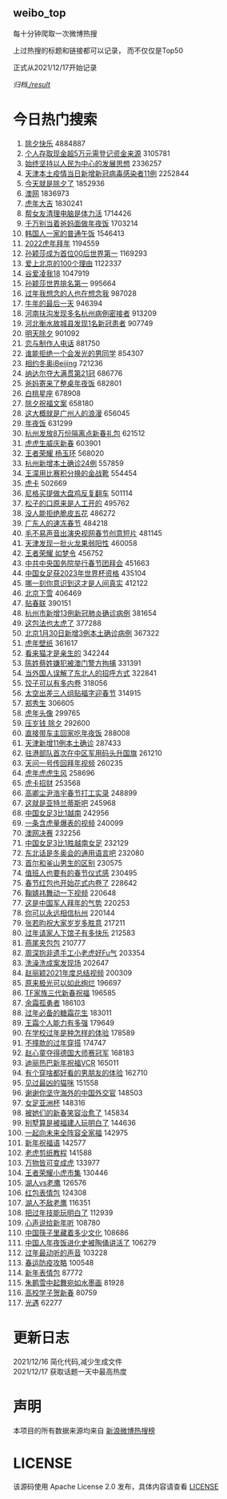 weibo_top  
---
每十分钟爬取一次微博热搜  

上过热搜的标题和链接都可以记录， 而不仅仅是Top50

正式从2021/12/17开始记录  

*归档[./result](./result/)*

# 今日热门搜索  
1. [除夕快乐](https://s.weibo.com//weibo?q=%23%E9%99%A4%E5%A4%95%E5%BF%AB%E4%B9%90%23&Refer=top) 4884887
2. [个人存取现金超5万元需登记资金来源](https://s.weibo.com//weibo?q=%23%E4%B8%AA%E4%BA%BA%E5%AD%98%E5%8F%96%E7%8E%B0%E9%87%91%E8%B6%855%E4%B8%87%E5%85%83%E9%9C%80%E7%99%BB%E8%AE%B0%E8%B5%84%E9%87%91%E6%9D%A5%E6%BA%90%23&Refer=top) 3105781
3. [始终坚持以人民为中心的发展思想](https://s.weibo.com//weibo?q=%23%E5%A7%8B%E7%BB%88%E5%9D%9A%E6%8C%81%E4%BB%A5%E4%BA%BA%E6%B0%91%E4%B8%BA%E4%B8%AD%E5%BF%83%E7%9A%84%E5%8F%91%E5%B1%95%E6%80%9D%E6%83%B3%23&Refer=top) 2336257
4. [天津本土疫情当日新增新冠病毒感染者11例](https://s.weibo.com//weibo?q=%23%E5%A4%A9%E6%B4%A5%E6%9C%AC%E5%9C%9F%E7%96%AB%E6%83%85%E5%BD%93%E6%97%A5%E6%96%B0%E5%A2%9E%E6%96%B0%E5%86%A0%E7%97%85%E6%AF%92%E6%84%9F%E6%9F%93%E8%80%8511%E4%BE%8B%23&Refer=top) 2252844
5. [今天就是除夕了](https://s.weibo.com//weibo?q=%23%E4%BB%8A%E5%A4%A9%E5%B0%B1%E6%98%AF%E9%99%A4%E5%A4%95%E4%BA%86%23&Refer=top) 1852936
6. [澳网](https://s.weibo.com//weibo?q=%E6%BE%B3%E7%BD%91&Refer=top) 1836973
7. [虎年大吉](https://s.weibo.com//weibo?q=%23%E8%99%8E%E5%B9%B4%E5%A4%A7%E5%90%89%23&Refer=top) 1830241
8. [帮女友清理电脑是体力活](https://s.weibo.com//weibo?q=%23%E5%B8%AE%E5%A5%B3%E5%8F%8B%E6%B8%85%E7%90%86%E7%94%B5%E8%84%91%E6%98%AF%E4%BD%93%E5%8A%9B%E6%B4%BB%23&Refer=top) 1714426
9. [千万别当着爸妈面做年夜饭](https://s.weibo.com//weibo?q=%23%E5%8D%83%E4%B8%87%E5%88%AB%E5%BD%93%E7%9D%80%E7%88%B8%E5%A6%88%E9%9D%A2%E5%81%9A%E5%B9%B4%E5%A4%9C%E9%A5%AD%23&Refer=top) 1703214
10. [韩国人一家的普通午饭](https://s.weibo.com//weibo?q=%23%E9%9F%A9%E5%9B%BD%E4%BA%BA%E4%B8%80%E5%AE%B6%E7%9A%84%E6%99%AE%E9%80%9A%E5%8D%88%E9%A5%AD%23&Refer=top) 1546413
11. [2022虎年拜年](https://s.weibo.com//weibo?q=2022%E8%99%8E%E5%B9%B4%E6%8B%9C%E5%B9%B4&Refer=top) 1194559
12. [孙颖莎成为首位00后世界第一](https://s.weibo.com//weibo?q=%23%E5%AD%99%E9%A2%96%E8%8E%8E%E6%88%90%E4%B8%BA%E9%A6%96%E4%BD%8D00%E5%90%8E%E4%B8%96%E7%95%8C%E7%AC%AC%E4%B8%80%23&Refer=top) 1169293
13. [爱上北京的100个理由](https://s.weibo.com//weibo?q=%23%E7%88%B1%E4%B8%8A%E5%8C%97%E4%BA%AC%E7%9A%84100%E4%B8%AA%E7%90%86%E7%94%B1%23&Refer=top) 1122337
14. [谷爱凌我18](https://s.weibo.com//weibo?q=%E8%B0%B7%E7%88%B1%E5%87%8C%E6%88%9118&Refer=top) 1047919
15. [孙颖莎世界排名第一](https://s.weibo.com//weibo?q=%23%E5%AD%99%E9%A2%96%E8%8E%8E%E4%B8%96%E7%95%8C%E6%8E%92%E5%90%8D%E7%AC%AC%E4%B8%80%23&Refer=top) 995664
16. [过年我想念的人也在想念我](https://s.weibo.com//weibo?q=%23%E8%BF%87%E5%B9%B4%E6%88%91%E6%83%B3%E5%BF%B5%E7%9A%84%E4%BA%BA%E4%B9%9F%E5%9C%A8%E6%83%B3%E5%BF%B5%E6%88%91%23&Refer=top) 987028
17. [牛年的最后一天](https://s.weibo.com//weibo?q=%23%E7%89%9B%E5%B9%B4%E7%9A%84%E6%9C%80%E5%90%8E%E4%B8%80%E5%A4%A9%23&Refer=top) 946394
18. [河南扶沟发现多名杭州病例密接者](https://s.weibo.com//weibo?q=%23%E6%B2%B3%E5%8D%97%E6%89%B6%E6%B2%9F%E5%8F%91%E7%8E%B0%E5%A4%9A%E5%90%8D%E6%9D%AD%E5%B7%9E%E7%97%85%E4%BE%8B%E5%AF%86%E6%8E%A5%E8%80%85%23&Refer=top) 913209
19. [河北衡水故城县发现1名新冠患者](https://s.weibo.com//weibo?q=%23%E6%B2%B3%E5%8C%97%E8%A1%A1%E6%B0%B4%E6%95%85%E5%9F%8E%E5%8E%BF%E5%8F%91%E7%8E%B01%E5%90%8D%E6%96%B0%E5%86%A0%E6%82%A3%E8%80%85%23&Refer=top) 907749
20. [明天除夕](https://s.weibo.com//weibo?q=%23%E6%98%8E%E5%A4%A9%E9%99%A4%E5%A4%95%23&Refer=top) 901092
21. [恋与制作人电话](https://s.weibo.com//weibo?q=%23%E6%81%8B%E4%B8%8E%E5%88%B6%E4%BD%9C%E4%BA%BA%E7%94%B5%E8%AF%9D%23&Refer=top) 881750
22. [谁能拒绝一个会发光的男同学](https://s.weibo.com//weibo?q=%23%E8%B0%81%E8%83%BD%E6%8B%92%E7%BB%9D%E4%B8%80%E4%B8%AA%E4%BC%9A%E5%8F%91%E5%85%89%E7%9A%84%E7%94%B7%E5%90%8C%E5%AD%A6%23&Refer=top) 854307
23. [相约冬奥iBeijing](https://s.weibo.com//weibo?q=%23%E7%9B%B8%E7%BA%A6%E5%86%AC%E5%A5%A5iBeijing%23&Refer=top) 721236
24. [纳达尔夺大满贯第21冠](https://s.weibo.com//weibo?q=%23%E7%BA%B3%E8%BE%BE%E5%B0%94%E5%A4%BA%E5%A4%A7%E6%BB%A1%E8%B4%AF%E7%AC%AC21%E5%86%A0%23&Refer=top) 686776
25. [爸妈寄来了整桌年夜饭](https://s.weibo.com//weibo?q=%23%E7%88%B8%E5%A6%88%E5%AF%84%E6%9D%A5%E4%BA%86%E6%95%B4%E6%A1%8C%E5%B9%B4%E5%A4%9C%E9%A5%AD%23&Refer=top) 682801
26. [白桃星座](https://s.weibo.com//weibo?q=%23%E7%99%BD%E6%A1%83%E6%98%9F%E5%BA%A7%23&Refer=top) 678908
27. [除夕祝福文案](https://s.weibo.com//weibo?q=%23%E9%99%A4%E5%A4%95%E7%A5%9D%E7%A6%8F%E6%96%87%E6%A1%88%23&Refer=top) 658180
28. [这大概就是广州人的浪漫](https://s.weibo.com//weibo?q=%23%E8%BF%99%E5%A4%A7%E6%A6%82%E5%B0%B1%E6%98%AF%E5%B9%BF%E5%B7%9E%E4%BA%BA%E7%9A%84%E6%B5%AA%E6%BC%AB%23&Refer=top) 656045
29. [年夜饭](https://s.weibo.com//weibo?q=%E5%B9%B4%E5%A4%9C%E9%A5%AD&Refer=top) 631299
30. [杭州发放8万份隔离点新春礼包](https://s.weibo.com//weibo?q=%23%E6%9D%AD%E5%B7%9E%E5%8F%91%E6%94%BE8%E4%B8%87%E4%BB%BD%E9%9A%94%E7%A6%BB%E7%82%B9%E6%96%B0%E6%98%A5%E7%A4%BC%E5%8C%85%23&Refer=top) 621512
31. [虎虎生威庆新春](https://s.weibo.com//weibo?q=%E8%99%8E%E8%99%8E%E7%94%9F%E5%A8%81%E5%BA%86%E6%96%B0%E6%98%A5&Refer=top) 603901
32. [王者荣耀 杨玉环](https://s.weibo.com//weibo?q=%E7%8E%8B%E8%80%85%E8%8D%A3%E8%80%80%20%E6%9D%A8%E7%8E%89%E7%8E%AF&Refer=top) 568020
33. [杭州新增本土确诊24例](https://s.weibo.com//weibo?q=%23%E6%9D%AD%E5%B7%9E%E6%96%B0%E5%A2%9E%E6%9C%AC%E5%9C%9F%E7%A1%AE%E8%AF%8A24%E4%BE%8B%23&Refer=top) 557859
34. [王濛用比赛积分换的金战靴](https://s.weibo.com//weibo?q=%23%E7%8E%8B%E6%BF%9B%E7%94%A8%E6%AF%94%E8%B5%9B%E7%A7%AF%E5%88%86%E6%8D%A2%E7%9A%84%E9%87%91%E6%88%98%E9%9D%B4%23&Refer=top) 554454
35. [虎卡](https://s.weibo.com//weibo?q=%23%E8%99%8E%E5%8D%A1%23&Refer=top) 502669
36. [尼格买提做大盘鸡反复翻车](https://s.weibo.com//weibo?q=%23%E5%B0%BC%E6%A0%BC%E4%B9%B0%E6%8F%90%E5%81%9A%E5%A4%A7%E7%9B%98%E9%B8%A1%E5%8F%8D%E5%A4%8D%E7%BF%BB%E8%BD%A6%23&Refer=top) 501114
37. [松子的口原来是人工开的](https://s.weibo.com//weibo?q=%23%E6%9D%BE%E5%AD%90%E7%9A%84%E5%8F%A3%E5%8E%9F%E6%9D%A5%E6%98%AF%E4%BA%BA%E5%B7%A5%E5%BC%80%E7%9A%84%23&Refer=top) 495762
38. [没人能拒绝脆皮五花](https://s.weibo.com//weibo?q=%23%E6%B2%A1%E4%BA%BA%E8%83%BD%E6%8B%92%E7%BB%9D%E8%84%86%E7%9A%AE%E4%BA%94%E8%8A%B1%23&Refer=top) 486272
39. [广东人的速冻春节](https://s.weibo.com//weibo?q=%E5%B9%BF%E4%B8%9C%E4%BA%BA%E7%9A%84%E9%80%9F%E5%86%BB%E6%98%A5%E8%8A%82&Refer=top) 484218
40. [毛不易声音出演央视网春节创意短片](https://s.weibo.com//weibo?q=%23%E6%AF%9B%E4%B8%8D%E6%98%93%E5%A3%B0%E9%9F%B3%E5%87%BA%E6%BC%94%E5%A4%AE%E8%A7%86%E7%BD%91%E6%98%A5%E8%8A%82%E5%88%9B%E6%84%8F%E7%9F%AD%E7%89%87%23&Refer=top) 481145
41. [天津发现一批火龙果弱阳性](https://s.weibo.com//weibo?q=%23%E5%A4%A9%E6%B4%A5%E5%8F%91%E7%8E%B0%E4%B8%80%E6%89%B9%E7%81%AB%E9%BE%99%E6%9E%9C%E5%BC%B1%E9%98%B3%E6%80%A7%23&Refer=top) 460058
42. [王者荣耀 如梦令](https://s.weibo.com//weibo?q=%E7%8E%8B%E8%80%85%E8%8D%A3%E8%80%80%20%E5%A6%82%E6%A2%A6%E4%BB%A4&Refer=top) 456752
43. [中共中央国务院举行春节团拜会](https://s.weibo.com//weibo?q=%23%E4%B8%AD%E5%85%B1%E4%B8%AD%E5%A4%AE%E5%9B%BD%E5%8A%A1%E9%99%A2%E4%B8%BE%E8%A1%8C%E6%98%A5%E8%8A%82%E5%9B%A2%E6%8B%9C%E4%BC%9A%23&Refer=top) 451663
44. [中国女足获2023年世界杯资格](https://s.weibo.com//weibo?q=%23%E4%B8%AD%E5%9B%BD%E5%A5%B3%E8%B6%B3%E8%8E%B72023%E5%B9%B4%E4%B8%96%E7%95%8C%E6%9D%AF%E8%B5%84%E6%A0%BC%23&Refer=top) 435104
45. [哪一刻你意识到这才是人间真实](https://s.weibo.com//weibo?q=%23%E5%93%AA%E4%B8%80%E5%88%BB%E4%BD%A0%E6%84%8F%E8%AF%86%E5%88%B0%E8%BF%99%E6%89%8D%E6%98%AF%E4%BA%BA%E9%97%B4%E7%9C%9F%E5%AE%9E%23&Refer=top) 412122
46. [北京下雪](https://s.weibo.com//weibo?q=%E5%8C%97%E4%BA%AC%E4%B8%8B%E9%9B%AA&Refer=top) 406469
47. [贴春联](https://s.weibo.com//weibo?q=%E8%B4%B4%E6%98%A5%E8%81%94&Refer=top) 390151
48. [杭州市新增13例新冠肺炎确诊病例](https://s.weibo.com//weibo?q=%E6%9D%AD%E5%B7%9E%E5%B8%82%E6%96%B0%E5%A2%9E13%E4%BE%8B%E6%96%B0%E5%86%A0%E8%82%BA%E7%82%8E%E7%A1%AE%E8%AF%8A%E7%97%85%E4%BE%8B&Refer=top) 381654
49. [这包法也太虎了](https://s.weibo.com//weibo?q=%23%E8%BF%99%E5%8C%85%E6%B3%95%E4%B9%9F%E5%A4%AA%E8%99%8E%E4%BA%86%23&Refer=top) 377288
50. [北京1月30日新增3例本土确诊病例](https://s.weibo.com//weibo?q=%23%E5%8C%97%E4%BA%AC1%E6%9C%8830%E6%97%A5%E6%96%B0%E5%A2%9E3%E4%BE%8B%E6%9C%AC%E5%9C%9F%E7%A1%AE%E8%AF%8A%E7%97%85%E4%BE%8B%23&Refer=top) 367322
51. [虎年壁纸](https://s.weibo.com//weibo?q=%23%E8%99%8E%E5%B9%B4%E5%A3%81%E7%BA%B8%23&Refer=top) 361617
52. [看来猫才是亲生的](https://s.weibo.com//weibo?q=%23%E7%9C%8B%E6%9D%A5%E7%8C%AB%E6%89%8D%E6%98%AF%E4%BA%B2%E7%94%9F%E7%9A%84%23&Refer=top) 342244
53. [陈姓蔡姓嫌犯被澳门警方拘捕](https://s.weibo.com//weibo?q=%23%E9%99%88%E5%A7%93%E8%94%A1%E5%A7%93%E5%AB%8C%E7%8A%AF%E8%A2%AB%E6%BE%B3%E9%97%A8%E8%AD%A6%E6%96%B9%E6%8B%98%E6%8D%95%23&Refer=top) 331391
54. [当外国人误解了东北人的招呼方式](https://s.weibo.com//weibo?q=%E5%BD%93%E5%A4%96%E5%9B%BD%E4%BA%BA%E8%AF%AF%E8%A7%A3%E4%BA%86%E4%B8%9C%E5%8C%97%E4%BA%BA%E7%9A%84%E6%8B%9B%E5%91%BC%E6%96%B9%E5%BC%8F&Refer=top) 322841
55. [饺子可以有多内卷](https://s.weibo.com//weibo?q=%23%E9%A5%BA%E5%AD%90%E5%8F%AF%E4%BB%A5%E6%9C%89%E5%A4%9A%E5%86%85%E5%8D%B7%23&Refer=top) 318056
56. [太空出差三人组贴福字迎春节](https://s.weibo.com//weibo?q=%23%E5%A4%AA%E7%A9%BA%E5%87%BA%E5%B7%AE%E4%B8%89%E4%BA%BA%E7%BB%84%E8%B4%B4%E7%A6%8F%E5%AD%97%E8%BF%8E%E6%98%A5%E8%8A%82%23&Refer=top) 314915
57. [郑秀生](https://s.weibo.com//weibo?q=%E9%83%91%E7%A7%80%E7%94%9F&Refer=top) 306605
58. [虎年头像](https://s.weibo.com//weibo?q=%23%E8%99%8E%E5%B9%B4%E5%A4%B4%E5%83%8F%23&Refer=top) 299765
59. [压岁钱 除夕](https://s.weibo.com//weibo?q=%E5%8E%8B%E5%B2%81%E9%92%B1%20%E9%99%A4%E5%A4%95&Refer=top) 292600
60. [直接带车主回家吃年夜饭](https://s.weibo.com//weibo?q=%23%E7%9B%B4%E6%8E%A5%E5%B8%A6%E8%BD%A6%E4%B8%BB%E5%9B%9E%E5%AE%B6%E5%90%83%E5%B9%B4%E5%A4%9C%E9%A5%AD%23&Refer=top) 288008
61. [天津新增11例本土确诊](https://s.weibo.com//weibo?q=%23%E5%A4%A9%E6%B4%A5%E6%96%B0%E5%A2%9E11%E4%BE%8B%E6%9C%AC%E5%9C%9F%E7%A1%AE%E8%AF%8A%23&Refer=top) 287433
62. [驻港部队首次在中区军用码头升国旗](https://s.weibo.com//weibo?q=%23%E9%A9%BB%E6%B8%AF%E9%83%A8%E9%98%9F%E9%A6%96%E6%AC%A1%E5%9C%A8%E4%B8%AD%E5%8C%BA%E5%86%9B%E7%94%A8%E7%A0%81%E5%A4%B4%E5%8D%87%E5%9B%BD%E6%97%97%23&Refer=top) 261210
63. [天问一号传回拜年视频](https://s.weibo.com//weibo?q=%23%E5%A4%A9%E9%97%AE%E4%B8%80%E5%8F%B7%E4%BC%A0%E5%9B%9E%E6%8B%9C%E5%B9%B4%E8%A7%86%E9%A2%91%23&Refer=top) 260235
64. [虎年虎虎生风](https://s.weibo.com//weibo?q=%E8%99%8E%E5%B9%B4%E8%99%8E%E8%99%8E%E7%94%9F%E9%A3%8E&Refer=top) 258696
65. [虎卡招财](https://s.weibo.com//weibo?q=%E8%99%8E%E5%8D%A1%E6%8B%9B%E8%B4%A2&Refer=top) 253568
66. [高卿尘尹浩宇春节打工实录](https://s.weibo.com//weibo?q=%23%E9%AB%98%E5%8D%BF%E5%B0%98%E5%B0%B9%E6%B5%A9%E5%AE%87%E6%98%A5%E8%8A%82%E6%89%93%E5%B7%A5%E5%AE%9E%E5%BD%95%23&Refer=top) 248899
67. [这就是亚特兰蒂斯吧](https://s.weibo.com//weibo?q=%23%E8%BF%99%E5%B0%B1%E6%98%AF%E4%BA%9A%E7%89%B9%E5%85%B0%E8%92%82%E6%96%AF%E5%90%A7%23&Refer=top) 245968
68. [中国女足3比1越南](https://s.weibo.com//weibo?q=%23%E4%B8%AD%E5%9B%BD%E5%A5%B3%E8%B6%B33%E6%AF%941%E8%B6%8A%E5%8D%97%23&Refer=top) 242956
69. [一条含虎量爆表的视频](https://s.weibo.com//weibo?q=%23%E4%B8%80%E6%9D%A1%E5%90%AB%E8%99%8E%E9%87%8F%E7%88%86%E8%A1%A8%E7%9A%84%E8%A7%86%E9%A2%91%23&Refer=top) 240099
70. [澳网决赛](https://s.weibo.com//weibo?q=%23%E6%BE%B3%E7%BD%91%E5%86%B3%E8%B5%9B%23&Refer=top) 232256
71. [中国女足3比1胜越南女足](https://s.weibo.com//weibo?q=%23%E4%B8%AD%E5%9B%BD%E5%A5%B3%E8%B6%B33%E6%AF%941%E8%83%9C%E8%B6%8A%E5%8D%97%E5%A5%B3%E8%B6%B3%23&Refer=top) 232129
72. [东北话是冬奥会的通用语言吧](https://s.weibo.com//weibo?q=%23%E4%B8%9C%E5%8C%97%E8%AF%9D%E6%98%AF%E5%86%AC%E5%A5%A5%E4%BC%9A%E7%9A%84%E9%80%9A%E7%94%A8%E8%AF%AD%E8%A8%80%E5%90%A7%23&Refer=top) 232080
73. [首尔和釜山男生的区别](https://s.weibo.com//weibo?q=%23%E9%A6%96%E5%B0%94%E5%92%8C%E9%87%9C%E5%B1%B1%E7%94%B7%E7%94%9F%E7%9A%84%E5%8C%BA%E5%88%AB%23&Refer=top) 230575
74. [值班人也要有的春节仪式感](https://s.weibo.com//weibo?q=%23%E5%80%BC%E7%8F%AD%E4%BA%BA%E4%B9%9F%E8%A6%81%E6%9C%89%E7%9A%84%E6%98%A5%E8%8A%82%E4%BB%AA%E5%BC%8F%E6%84%9F%23&Refer=top) 230495
75. [春节红包也开始花式内卷了](https://s.weibo.com//weibo?q=%23%E6%98%A5%E8%8A%82%E7%BA%A2%E5%8C%85%E4%B9%9F%E5%BC%80%E5%A7%8B%E8%8A%B1%E5%BC%8F%E5%86%85%E5%8D%B7%E4%BA%86%23&Refer=top) 228642
76. [鞠婧祎舞动一下视频](https://s.weibo.com//weibo?q=%23%E9%9E%A0%E5%A9%A7%E7%A5%8E%E8%88%9E%E5%8A%A8%E4%B8%80%E4%B8%8B%E8%A7%86%E9%A2%91%23&Refer=top) 220648
77. [这是中国军人拜年的气势](https://s.weibo.com//weibo?q=%23%E8%BF%99%E6%98%AF%E4%B8%AD%E5%9B%BD%E5%86%9B%E4%BA%BA%E6%8B%9C%E5%B9%B4%E7%9A%84%E6%B0%94%E5%8A%BF%23&Refer=top) 220253
78. [你可以永远相信杭州](https://s.weibo.com//weibo?q=%23%E4%BD%A0%E5%8F%AF%E4%BB%A5%E6%B0%B8%E8%BF%9C%E7%9B%B8%E4%BF%A1%E6%9D%AD%E5%B7%9E%23&Refer=top) 220144
79. [张若昀祝大家岁岁多胜意](https://s.weibo.com//weibo?q=%23%E5%BC%A0%E8%8B%A5%E6%98%80%E7%A5%9D%E5%A4%A7%E5%AE%B6%E5%B2%81%E5%B2%81%E5%A4%9A%E8%83%9C%E6%84%8F%23&Refer=top) 217211
80. [过年请家人下馆子有多快乐](https://s.weibo.com//weibo?q=%23%E8%BF%87%E5%B9%B4%E8%AF%B7%E5%AE%B6%E4%BA%BA%E4%B8%8B%E9%A6%86%E5%AD%90%E6%9C%89%E5%A4%9A%E5%BF%AB%E4%B9%90%23&Refer=top) 212583
81. [燕尾夹包包](https://s.weibo.com//weibo?q=%23%E7%87%95%E5%B0%BE%E5%A4%B9%E5%8C%85%E5%8C%85%23&Refer=top) 210777
82. [周深抱非遗手工小老虎好Fu气](https://s.weibo.com//weibo?q=%23%E5%91%A8%E6%B7%B1%E6%8A%B1%E9%9D%9E%E9%81%97%E6%89%8B%E5%B7%A5%E5%B0%8F%E8%80%81%E8%99%8E%E5%A5%BDFu%E6%B0%94%23&Refer=top) 203354
83. [洗澡洗成案发现场](https://s.weibo.com//weibo?q=%23%E6%B4%97%E6%BE%A1%E6%B4%97%E6%88%90%E6%A1%88%E5%8F%91%E7%8E%B0%E5%9C%BA%23&Refer=top) 202647
84. [赵丽颖2021年度总结视频](https://s.weibo.com//weibo?q=%23%E8%B5%B5%E4%B8%BD%E9%A2%962021%E5%B9%B4%E5%BA%A6%E6%80%BB%E7%BB%93%E8%A7%86%E9%A2%91%23&Refer=top) 200309
85. [原来极光可以如此绚烂](https://s.weibo.com//weibo?q=%23%E5%8E%9F%E6%9D%A5%E6%9E%81%E5%85%89%E5%8F%AF%E4%BB%A5%E5%A6%82%E6%AD%A4%E7%BB%9A%E7%83%82%23&Refer=top) 196697
86. [TF家族三代新春祝福](https://s.weibo.com//weibo?q=%23TF%E5%AE%B6%E6%97%8F%E4%B8%89%E4%BB%A3%E6%96%B0%E6%98%A5%E7%A5%9D%E7%A6%8F%23&Refer=top) 196585
87. [余霜孤勇者](https://s.weibo.com//weibo?q=%E4%BD%99%E9%9C%9C%E5%AD%A4%E5%8B%87%E8%80%85&Refer=top) 186103
88. [过年必备的糖霜花生](https://s.weibo.com//weibo?q=%23%E8%BF%87%E5%B9%B4%E5%BF%85%E5%A4%87%E7%9A%84%E7%B3%96%E9%9C%9C%E8%8A%B1%E7%94%9F%23&Refer=top) 183011
89. [王霜个人能力有多强](https://s.weibo.com//weibo?q=%23%E7%8E%8B%E9%9C%9C%E4%B8%AA%E4%BA%BA%E8%83%BD%E5%8A%9B%E6%9C%89%E5%A4%9A%E5%BC%BA%23&Refer=top) 179649
90. [在学校过年是种怎样的体验](https://s.weibo.com//weibo?q=%23%E5%9C%A8%E5%AD%A6%E6%A0%A1%E8%BF%87%E5%B9%B4%E6%98%AF%E7%A7%8D%E6%80%8E%E6%A0%B7%E7%9A%84%E4%BD%93%E9%AA%8C%23&Refer=top) 178589
91. [不撞款的过年穿搭](https://s.weibo.com//weibo?q=%23%E4%B8%8D%E6%92%9E%E6%AC%BE%E7%9A%84%E8%BF%87%E5%B9%B4%E7%A9%BF%E6%90%AD%23&Refer=top) 174747
92. [赵心童夺得德国大师赛冠军](https://s.weibo.com//weibo?q=%23%E8%B5%B5%E5%BF%83%E7%AB%A5%E5%A4%BA%E5%BE%97%E5%BE%B7%E5%9B%BD%E5%A4%A7%E5%B8%88%E8%B5%9B%E5%86%A0%E5%86%9B%23&Refer=top) 168183
93. [迪丽热巴新年祝福VCR](https://s.weibo.com//weibo?q=%23%E8%BF%AA%E4%B8%BD%E7%83%AD%E5%B7%B4%E6%96%B0%E5%B9%B4%E7%A5%9D%E7%A6%8FVCR%23&Refer=top) 165011
94. [有个穿啥都好看的男朋友的体验](https://s.weibo.com//weibo?q=%23%E6%9C%89%E4%B8%AA%E7%A9%BF%E5%95%A5%E9%83%BD%E5%A5%BD%E7%9C%8B%E7%9A%84%E7%94%B7%E6%9C%8B%E5%8F%8B%E7%9A%84%E4%BD%93%E9%AA%8C%23&Refer=top) 162710
95. [见过最凶的猫咪](https://s.weibo.com//weibo?q=%23%E8%A7%81%E8%BF%87%E6%9C%80%E5%87%B6%E7%9A%84%E7%8C%AB%E5%92%AA%23&Refer=top) 151558
96. [谢谢你坚守海外的中国外交官](https://s.weibo.com//weibo?q=%23%E8%B0%A2%E8%B0%A2%E4%BD%A0%E5%9D%9A%E5%AE%88%E6%B5%B7%E5%A4%96%E7%9A%84%E4%B8%AD%E5%9B%BD%E5%A4%96%E4%BA%A4%E5%AE%98%23&Refer=top) 148503
97. [女足亚洲杯](https://s.weibo.com//weibo?q=%E5%A5%B3%E8%B6%B3%E4%BA%9A%E6%B4%B2%E6%9D%AF&Refer=top) 148316
98. [被她们的新春笑容治愈了](https://s.weibo.com//weibo?q=%23%E8%A2%AB%E5%A5%B9%E4%BB%AC%E7%9A%84%E6%96%B0%E6%98%A5%E7%AC%91%E5%AE%B9%E6%B2%BB%E6%84%88%E4%BA%86%23&Refer=top) 145834
99. [别墅算是被福建人玩明白了](https://s.weibo.com//weibo?q=%23%E5%88%AB%E5%A2%85%E7%AE%97%E6%98%AF%E8%A2%AB%E7%A6%8F%E5%BB%BA%E4%BA%BA%E7%8E%A9%E6%98%8E%E7%99%BD%E4%BA%86%23&Refer=top) 144636
100. [一起向未来全阵容全家福](https://s.weibo.com//weibo?q=%23%E4%B8%80%E8%B5%B7%E5%90%91%E6%9C%AA%E6%9D%A5%E5%85%A8%E9%98%B5%E5%AE%B9%E5%85%A8%E5%AE%B6%E7%A6%8F%23&Refer=top) 142975
101. [新年祝福语](https://s.weibo.com//weibo?q=%E6%96%B0%E5%B9%B4%E7%A5%9D%E7%A6%8F%E8%AF%AD&Refer=top) 142577
102. [老虎剪纸教程](https://s.weibo.com//weibo?q=%E8%80%81%E8%99%8E%E5%89%AA%E7%BA%B8%E6%95%99%E7%A8%8B&Refer=top) 141588
103. [万物皆可变成虎](https://s.weibo.com//weibo?q=%23%E4%B8%87%E7%89%A9%E7%9A%86%E5%8F%AF%E5%8F%98%E6%88%90%E8%99%8E%23&Refer=top) 133977
104. [王者荣耀小虎市集](https://s.weibo.com//weibo?q=%23%E7%8E%8B%E8%80%85%E8%8D%A3%E8%80%80%E5%B0%8F%E8%99%8E%E5%B8%82%E9%9B%86%23&Refer=top) 130446
105. [湖人vs老鹰](https://s.weibo.com//weibo?q=%23%E6%B9%96%E4%BA%BAvs%E8%80%81%E9%B9%B0%23&Refer=top) 126576
106. [红包表情包](https://s.weibo.com//weibo?q=%E7%BA%A2%E5%8C%85%E8%A1%A8%E6%83%85%E5%8C%85&Refer=top) 124308
107. [湖人不敌老鹰](https://s.weibo.com//weibo?q=%23%E6%B9%96%E4%BA%BA%E4%B8%8D%E6%95%8C%E8%80%81%E9%B9%B0%23&Refer=top) 116351
108. [把过年技能玩明白了](https://s.weibo.com//weibo?q=%23%E6%8A%8A%E8%BF%87%E5%B9%B4%E6%8A%80%E8%83%BD%E7%8E%A9%E6%98%8E%E7%99%BD%E4%BA%86%23&Refer=top) 112939
109. [心声说给新年听](https://s.weibo.com//weibo?q=%23%E5%BF%83%E5%A3%B0%E8%AF%B4%E7%BB%99%E6%96%B0%E5%B9%B4%E5%90%AC%23&Refer=top) 108780
110. [中国筷子里藏着多少文化](https://s.weibo.com//weibo?q=%23%E4%B8%AD%E5%9B%BD%E7%AD%B7%E5%AD%90%E9%87%8C%E8%97%8F%E7%9D%80%E5%A4%9A%E5%B0%91%E6%96%87%E5%8C%96%23&Refer=top) 108686
111. [中国人年夜饭进化史被陶俑讲活了](https://s.weibo.com//weibo?q=%23%E4%B8%AD%E5%9B%BD%E4%BA%BA%E5%B9%B4%E5%A4%9C%E9%A5%AD%E8%BF%9B%E5%8C%96%E5%8F%B2%E8%A2%AB%E9%99%B6%E4%BF%91%E8%AE%B2%E6%B4%BB%E4%BA%86%23&Refer=top) 106279
112. [过年最动听的声音](https://s.weibo.com//weibo?q=%23%E8%BF%87%E5%B9%B4%E6%9C%80%E5%8A%A8%E5%90%AC%E7%9A%84%E5%A3%B0%E9%9F%B3%23&Refer=top) 103228
113. [春运防疫攻略](https://s.weibo.com//weibo?q=%E6%98%A5%E8%BF%90%E9%98%B2%E7%96%AB%E6%94%BB%E7%95%A5&Refer=top) 100548
114. [新年表情包](https://s.weibo.com//weibo?q=%E6%96%B0%E5%B9%B4%E8%A1%A8%E6%83%85%E5%8C%85&Refer=top) 87772
115. [朱鹮雪中起舞宛如水墨画](https://s.weibo.com//weibo?q=%23%E6%9C%B1%E9%B9%AE%E9%9B%AA%E4%B8%AD%E8%B5%B7%E8%88%9E%E5%AE%9B%E5%A6%82%E6%B0%B4%E5%A2%A8%E7%94%BB%23&Refer=top) 81928
116. [高校学子贺新春](https://s.weibo.com//weibo?q=%23%E9%AB%98%E6%A0%A1%E5%AD%A6%E5%AD%90%E8%B4%BA%E6%96%B0%E6%98%A5%23&Refer=top) 80759
117. [光遇](https://s.weibo.com//weibo?q=%23%E5%85%89%E9%81%87%23&Refer=top) 62277
# 更新日志  
2021/12/16  简化代码,减少生成文件  
2021/12/17  获取话题一天中最高热度
# 声明  
本项目的所有数据来源均来自 [新浪微博热搜榜](https://s.weibo.com/top/summary)  

# LICENSE
该源码使用 Apache License 2.0 发布，具体内容请查看 [LICENSE](./LICENSE)
